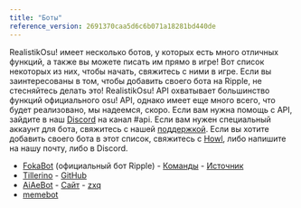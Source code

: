 ```yaml
---
title: "Боты"
reference_version: 2691370caa5d6c6b071a18281bd440de
---
```

RealistikOsu! имеет несколько ботов, у которых есть много отличных функций, а также вы можете писать им прямо в игре! Вот список некоторых из них, чтобы начать, свяжитесь с ними в игре. Если вы заинтересованы в том, чтобы добавить своего бота на Ripple, не стесняйтесь делать это! RealistikOsu! API охватывает большинство функций официального osu! API, однако имеет еще много всего, что будет реализовано, мы надеемся, скоро. Если вам нужна помощь с API, зайдите в наш [Discord](https://discord.gg/0rJcZruIsA6rXuIx) на канал #api. Если вам нужен специальный аккаунт для бота, свяжитесь с нашей [поддержкой](mailto:rosusupport@protonmail.com). Если вы хотите добавить своего бота в этот список, свяжитесь с [Howl](mailto:rosusupport@protonmail.com), либо напишите на нашу почту, либо в Discord.

* [FokaBot](https://ripple.moe/?u=999) (официальный бот Ripple) - [Команды](https://ripple.moe/index.php?p=16&id=4) - [Источник](https://git.zxq.co/ripple/pep.py/src/master/constants/fokabotCommands.py)
* [Tillerino](https://ripple.moe/?u=8887) - [GitHub](https://github.com/Tillerino/Tillerinobot)
* [AiAeBot](https://ripple.moe/?u=9973) - [Сайт](https://pi.aiaegames.xyz/) - [zxq](https://zxq.co/AiAeGames/AiAeBot)
* [memebot](https://ripple.moe/?u=12739)

